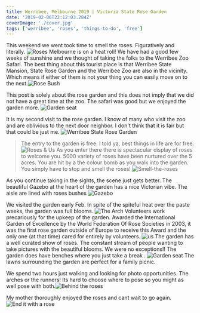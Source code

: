 ```yaml
---
title: Werribee, Melbourne 2019 | Victoria State Rose Garden
date: '2019-02-06T22:12:03.284Z'
coverImage: './cover.jpg'
tags: ['werribee', 'roses', 'things-to-do', 'free']
---
```


This weekend we went took time to smell the roses. Figuratively and literally.
![Roses](./yellow.jpg)
Melbourne is on a heat roll! We have had a good few weeks of sunshine and we thought of taking the folks to the Werribee Zoo Safari.
The best thing about this tourist place is that Werribee State Mansion, State Rose Garden and the Werribee Zoo are also in the vicinity.
Which means if either of them is not your thing you can easily move on to the next.![Rose Bush](./behind_rose_bush.jpg)

This post is solely about the rose garden and this does not imply that we did not have a great time at the zoo. The safari was good but we enjoyed the garden more.
![Garden seat](./garden_seat.jpg)

It is my second visit to the rose garden. I know of many who visit the zoo and are oblivious to the next door neighbor. I don't think that it is fair but that could be just me.
![Werribee State Rose Garden](./selfie.jpg)

> The entry to the garden is free. I told ya, best things in life are for free.
> ![Roses & Us](./rose_us.jpg)
> As you enter there there is spectacular display of roses to welcome you. 5000 variety of roses have been nurtured over the 5 acres.
> You are hit by a the colour bomb as you walk into the garden. You simply have to stop and smell the roses!
> ![Smell-the-roses](./rose_smell.jpg)

As you continue taking in the sights, the scene just gets better. The
beautiful Gazebo at the heart of the garden has a nice Victorian vibe.
The aisle are lined with roses bushes
![Gazebo](./cover_copy.jpg)

We visited the garden early Feb. In spite of the spiteful heat over the paste weeks, the garden was full blooms.
![The Arch](./arch.jpg)
Volunteers work precariously for the upkeep of the garden. Awarded the International Garden of Excellence by the World Federation Of Rose Societies in 2003, it was the first rose garden outside of Europe to receive this Award and the only one (at that time) cared for entirely by volunteers.
![us](./roses_us.jpg)
The garden has a well curated show of roses. The constant stream of people wanting to take pictures with the beautiful blooms. We were no exceptions!!
The garden does have benches where you just take a break .
![Garden seat](./relax.jpg)
The lawns surrounding the garden are perfect for a family picnic.

We spend two hours just walking and looking for photo opportunities.
The arches or the runners! Its hard to choose where to pose so you might as well pose with both.![Behind the roses](./behind_roses.jpg)

My mother thoroughly enjoyed the roses and cant wait to go again.
![End it with a rose](./roses.jpg)
